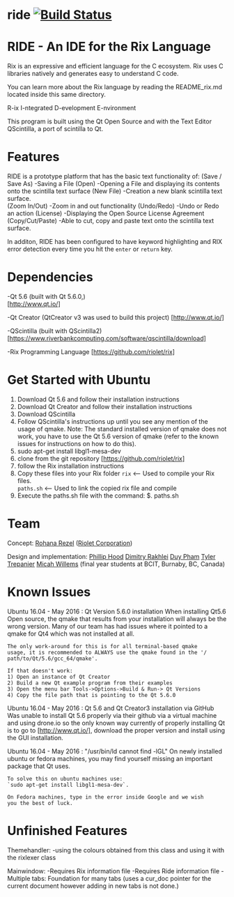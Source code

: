 # ride [![Build Status](https://drone.io/github.com/berong91/ride/status.png)](https://drone.io/github.com/berong91/ride/latest)
RIDE - An IDE for the Rix Language
==================================================================
Rix is an expressive and efficient language for the C ecosystem. Rix uses C libraries natively and generates easy to understand C code.

You can learn more about the Rix language by reading the README_rix.md located inside this same directory.

R-ix
I-ntegrated 
D-evelopment
E-nvironment

This program is built using the Qt Open Source and with the Text Editor QScintilla, a port of scintilla to Qt.

Features
========
RIDE is a prototype platform that has the basic text functionality of:
(Save / Save As)    -Saving a File 
(Open)              -Opening a File and displaying its contents onto 
                     the scintilla text surface 
(New File)          -Creation a new blank scintilla text surface.  
(Zoom In/Out)       -Zoom in and out functionality 
(Undo/Redo)         -Undo or Redo an action 
(License)           -Displaying the Open Source License Agreement 
(Copy/Cut/Paste)    -Able to cut, copy and paste text onto the 
                     scintilla text surface.

In additon, RIDE has been configured to have keyword highlighting 
and RIX error detection every time you hit the `enter` or `return` key.

Dependencies
============
-Qt 5.6       (built with Qt 5.6.0,)    
    [http://www.qt.io/]
    
-Qt Creator   (QtCreator v3 was used to build this project)
    [http://www.qt.io/] 

-QScintilla   (built with QScintilla2)  
    [https://www.riverbankcomputing.com/software/qscintilla/download]
    
-Rix Programming Language
    [https://github.com/riolet/rix]    

Get Started with Ubuntu
================================================================
1.  Download Qt 5.6 and follow their installation instructions
2.  Download Qt Creator and follow their installation instructions
3.  Download QScintilla
4.  Follow QScintilla's instructions up until you see any mention of
    the usage of qmake.
        Note: The standard installed version of qmake does not work,
              you have to use the Qt 5.6 version of qmake (refer to
              the known issues for instructions on how to do this).
5.  sudo apt-get install libgl1-mesa-dev
6.  clone from the git repository [https://github.com/riolet/rix]
7.  follow the Rix installation instructions
8.  Copy these files into your Rix folder
       `rix`      <-- Used to compile your Rix files.  
       `paths.sh` <-- Used to link the copied rix file and compile
9.  Execute the paths.sh file with the command:
        $. paths.sh

Team
====
Concept: 
[Rohana Rezel](https://github.com/rrezel) ([Riolet Corporation](https://github.com/riolet))

Design and implementation: 
[Phillip Hood](https://github.com/pvgh) 
[Dimitry Rakhlei](https://github.com/DimitryRakhlei) 
[Duy Pham](https://github.com/berong91)
[Tyler Trepanier](https://github.com/Tmanthegamer)
[Micah Willems](https://github.com/micahwillems)
(final year students at BCIT, Burnaby, BC, Canada)

Known Issues
============
Ubuntu 16.04 - May 2016 : Qt Version 5.6.0 installation
    When installing Qt5.6 Open source, the qmake that results from 
    your installation will always be the wrong version. Many of our 
    team has had issues where it pointed to a qmake for Qt4 which was 
    not installed at all. 
    
    The only work-around for this is for all terminal-based qmake 
    usage, it is recommended to ALWAYS use the qmake found in the '/
    path/to/Qt/5.6/gcc_64/qmake'. 
    
    If that doesn't work:
    1) Open an instance of Qt Creator
    2) Build a new Qt example program from their examples
    3) Open the menu bar Tools->Options->Build & Run-> Qt Versions
    4) Copy the file path that is pointing to the Qt 5.6.0
    
Ubuntu 16.04 - May 2016 : Qt 5.6 and Qt Creator3 installation via 
                          GitHub
    Was unable to install Qt 5.6 properly via their github via a 
    virtual machine and using drone.io so the only known way 
    currently of properly installing Qt is to go to 
    [http://www.qt.io/], download the proper version and install 
    using the GUI installation.
    
Ubuntu 16.04 - May 2016 : "/usr/bin/ld cannot find -lGL"
    On newly installed ubuntu or fedora machines, you may find 
    yourself missing an important package that Qt uses. 
    
    To solve this on ubuntu machines use: 
    `sudo apt-get install libgl1-mesa-dev`.
    
    On Fedora machines, type in the error inside Google and we wish 
    you the best of luck.

Unfinished Features
===================
Themehandler:
-using the colours obtained from this class and using it with the 
 rixlexer class

Mainwindow:
-Requires Rix information file
-Requires Ride information file 
-Multiple tabs: Foundation for many tabs (uses a cur_doc pointer for 
                the current document however adding in new tabs is 
                not done.)
